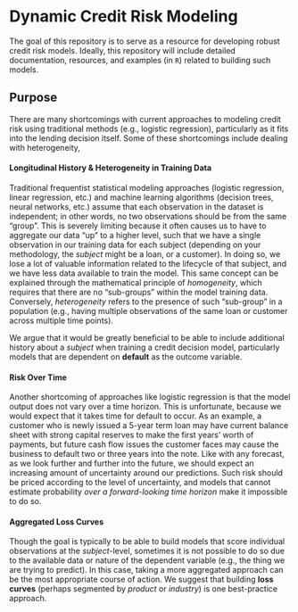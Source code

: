 
<!-- README.md is generated from README.Rmd. Please edit that file -->

# Dynamic Credit Risk Modeling

<!-- badges: start -->
<!-- badges: end -->

The goal of this repository is to serve as a resource for developing
robust credit risk models. Ideally, this repository will include
detailed documentation, resources, and examples (in `R`) related to
building such models.

## Purpose

There are many shortcomings with current approaches to modeling credit
risk using traditional methods (e.g., logistic regression), particularly
as it fits into the lending decision itself. Some of these shortcomings
include dealing with heterogeneity,

#### Longitudinal History & Heterogeneity in Training Data

Traditional frequentist statistical modeling approaches (logistic
regression, linear regression, etc.) and machine learning algorithms
(decision trees, neural networks, etc.) assume that each observation in
the dataset is independent; in other words, no two observations should
be from the same “group”. This is severely limiting because it often
causes us to have to aggregate our data “up” to a higher level, such
that we have a single observation in our training data for each subject
(depending on your methodology, the *subject* might be a loan, or a
customer). In doing so, we lose a lot of valuable information related to
the lifecycle of that subject, and we have less data available to train
the model. This same concept can be explained through the mathematical
principle of *homogeneity*, which requires that there are no
“sub-groups” within the model training data. Conversely, *heterogeneity*
refers to the presence of such “sub-group” in a population (e.g., having
multiple observations of the same loan or customer across multiple time
points).

We argue that it would be greatly beneficial to be able to include
additional history about a *subject* when training a credit decision
model, particularly models that are dependent on **default** as the
outcome variable.

#### Risk Over Time

Another shortcoming of approaches like logistic regression is that the
model output does not vary over a time horizon. This is unfortunate,
because we would expect that it takes time for default to occur. As an
example, a customer who is newly issued a 5-year term loan may have
current balance sheet with strong capital reserves to make the first
years’ worth of payments, but future cash flow issues the customer faces
may cause the business to default two or three years into the note. Like
with any forecast, as we look further and further into the future, we
should expect an increasing amount of uncertainty around our
predictions. Such risk should be priced according to the level of
uncertainty, and models that cannot estimate probability *over a
forward-looking time horizon* make it impossible to do so.

#### Aggregated Loss Curves

Though the goal is typically to be able to build models that score
individual observations at the *subject*-level, sometimes it is not
possible to do so due to the available data or nature of the dependent
variable (e.g., the thing we are trying to predict). In this case,
taking a more aggregated approach can be the most appropriate course of
action. We suggest that building **loss curves** (perhaps segmented by
*product* or *industry*) is one best-practice approach.
